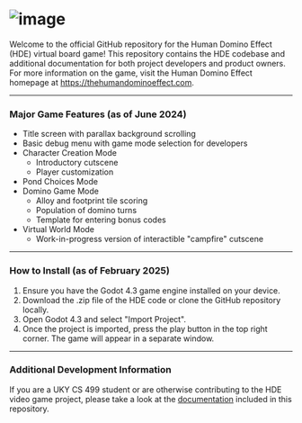 # ![image](https://user-images.githubusercontent.com/85492425/204155087-f9c37acd-4e81-43f6-bed9-d31808e5d677.png)

Welcome to the official GitHub repository for the Human Domino Effect (HDE) virtual board game! This repository contains the HDE codebase and additional documentation for both project developers and product owners. For more information on the game, visit the Human Domino Effect homepage at https://thehumandominoeffect.com.

---

### Major Game Features (as of June 2024)

-   Title screen with parallax background scrolling
-   Basic debug menu with game mode selection for developers
-   Character Creation Mode
    -   Introductory cutscene
    -   Player customization
-   Pond Choices Mode
-   Domino Game Mode
    -   Alloy and footprint tile scoring
    -   Population of domino turns
    -   Template for entering bonus codes
-   Virtual World Mode
    -   Work-in-progress version of interactible "campfire" cutscene

---

### How to Install (as of February 2025)

1.  Ensure you have the Godot 4.3 game engine installed on your device.
2.  Download the .zip file of the HDE code or clone the GitHub repository locally.
3.  Open Godot 4.3 and select "Import Project".
4.  Once the project is imported, press the play button in the top right corner. The game will appear in a separate window.

---

### Additional Development Information

If you are a UKY CS 499 student or are otherwise contributing to the HDE video game project, please take a look at the [documentation](./docs/index.md) included in this repository.
